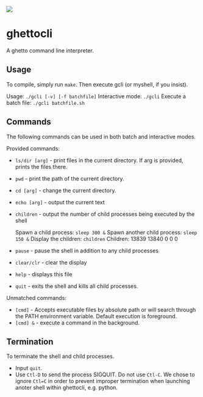 ![](https://raw.github.com/createch/ghettocli/master/gcli.png)

ghettocli
=========

A ghetto command line interpreter.


Usage
--

To compile, simply run `make`. Then execute gcli (or myshell, if you insist).

Usage: `./gcli [-v] [-f batchfile]`
Interactive mode: `./gcli`
Execute a batch file: `./gcli batchfile.sh`


Commands
--

The following commands can be used in both batch and interactive modes.

Provided commands:

- `ls/dir [arg]` - print files in the current directory. If arg is provided, prints the files there.
- `pwd` - print the path of the current directory.
- `cd [arg]` - change the current directory.
- `echo [arg]` - output the current text
- `children` - output the number of child processes being executed by the shell

    Spawn a child process: `sleep 300 &`
    Spawn another child process: `sleep 150 &`
    Display the children: `children` Children: 13839 13840 0 0 0     
- `pause` - pause the shell in addition to any child processes
- `clear/clr` - clear the display
- `help` - displays this file
- `quit` - exits the shell and kills all child processes.

Unmatched commands:

- `[cmd]` - Accepts executable files by absolute path or will search through the PATH environment variable. Default execution is foreground.
- `[cmd] &` - execute a command in the background.


Termination
--

To terminate the shell and child processes.

- Input `quit`.
- Use `Ctl-D` to send the process SIGQUIT. Do not use `Ctl-C`. We chose to ignore `Ctl=C` in order to prevent improper termination when launching anoter shell within ghettocli, e.g. python.